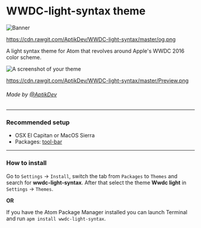 #                                          WWDC-light-syntax theme

![Banner](https://camo2.githubusercontent.com/6b9b2fd79af03d0a663629b3a98a7b56159d00d0/68747470733a2f2f63646e2e7261776769742e636f6d2f417074696b4465762f575744432d6c696768742d73796e7461782f6d61737465722f6f672e706e67)

https://cdn.rawgit.com/AptikDev/WWDC-light-syntax/master/og.png

A light syntax theme for Atom that revolves around Apple's WWDC 2016 color scheme.

![A screenshot of your theme](https://camo2.githubusercontent.com/f3afea5906bede1bb9a0fe8117d96b4dabd7abd2/68747470733a2f2f63646e2e7261776769742e636f6d2f417074696b4465762f575744432d6c696768742d73796e7461782f6d61737465722f507265766965772e706e67)

https://cdn.rawgit.com/AptikDev/WWDC-light-syntax/master/Preview.png

###### Made by [@AptikDev](http://www.twitter.com/AptikDev)

---

### Recommended setup

- OSX El Capitan or MacOS Sierra
- Packages: [tool-bar](https://atom.io/packages/tool-bar)

---

### How to install

Go to `Settings` → `Install`, switch the tab from `Packages` to `Themes` and search for **wwdc-light-syntax**. After that select the theme **Wwdc light** in `Settings` → `Themes`.

**OR**

If you have the Atom Package Manager installed you can  launch Terminal and run `apm install wwdc-light-syntax`.
